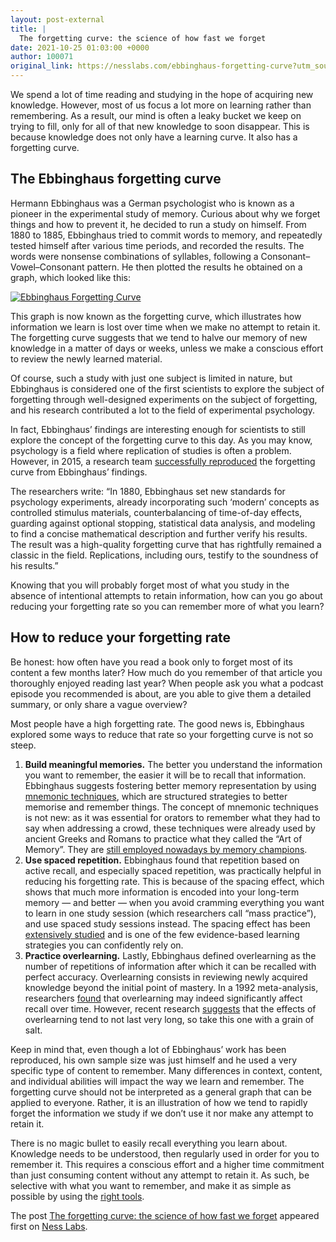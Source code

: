 ```yaml
---
layout: post-external
title: |
  The forgetting curve: the science of how fast we forget
date: 2021-10-25 01:03:00 +0000
author: 100071
original_link: https://nesslabs.com/ebbinghaus-forgetting-curve?utm_source=rss&utm_medium=rss&utm_campaign=ebbinghaus-forgetting-curve
---
```


We spend a lot of time reading and studying in the hope of acquiring new knowledge. However, most of us focus a lot more on learning rather than remembering. As a result, our mind is often a leaky bucket we keep on trying to fill, only for all of that new knowledge to soon disappear. This is because knowledge does not only have a learning curve. It also has a forgetting curve.

## The Ebbinghaus forgetting curve

Hermann Ebbinghaus was a German psychologist who is known as a pioneer in the experimental study of memory. Curious about why we forget things and how to prevent it, he decided to run a study on himself. From 1880 to 1885, Ebbinghaus tried to commit words to memory, and repeatedly tested himself after various time periods, and recorded the results. The words were nonsense combinations of syllables, following a Consonant–Vowel–Consonant pattern. He then plotted the results he obtained on a graph, which looked like this:

[![Ebbinghaus Forgetting Curve](https://nesslabs.com/wp-content/uploads/2021/10/ebbinghaus-forgetting-curve-banner.png)](https://nesslabs.com/wp-content/uploads/2021/10/ebbinghaus-forgetting-curve-banner.png)

This graph is now known as the forgetting curve, which illustrates how information we learn is lost over time when we make no attempt to retain it. The forgetting curve suggests that we tend to halve our memory of new knowledge in a matter of days or weeks, unless we make a conscious effort to review the newly learned material.

Of course, such a study with just one subject is limited in nature, but Ebbinghaus is considered one of the first scientists to explore the subject of forgetting through well-designed experiments on the subject of forgetting, and his research contributed a lot to the field of experimental psychology.

In fact, Ebbinghaus’ findings are interesting enough for scientists to still explore the concept of the forgetting curve to this day. As you may know, psychology is a field where replication of studies is often a problem. However, in 2015, a research team [successfully reproduced](https://www.ncbi.nlm.nih.gov/pmc/articles/PMC4492928/) the forgetting curve from Ebbinghaus’ findings.

The researchers write: “In 1880, Ebbinghaus set new standards for psychology experiments, already incorporating such ‘modern’ concepts as controlled stimulus materials, counterbalancing of time-of-day effects, guarding against optional stopping, statistical data analysis, and modeling to find a concise mathematical description and further verify his results. The result was a high-quality forgetting curve that has rightfully remained a classic in the field. Replications, including ours, testify to the soundness of his results.”

Knowing that you will probably forget most of what you study in the absence of intentional attempts to retain information, how can you go about reducing your forgetting rate so you can remember more of what you learn?

## How to reduce your forgetting rate

Be honest: how often have you read a book only to forget most of its content a few months later? How much do you remember of that article you thoroughly enjoyed reading last year? When people ask you what a podcast episode you recommended is about, are you able to give them a detailed summary, or only share a vague overview?

Most people have a high forgetting rate. The good news is, Ebbinghaus explored some ways to reduce that rate so your forgetting curve is not so steep.

1. **Build meaningful memories.** The better you understand the information you want to remember, the easier it will be to recall that information. Ebbinghaus suggests fostering better memory representation by using [mnemonic techniques](https://nesslabs.com/mnemonics), which are structured strategies to better memorise and remember things. The concept of mnemonic techniques is not new: as it was essential for orators to remember what they had to say when addressing a crowd, these techniques were already used by ancient Greeks and Romans to practice what they called the “Art of Memory”. They are [still employed nowadays by memory champions](https://nesslabs.com/improve-memory).
2. **Use spaced repetition.** Ebbinghaus found that repetition based on active recall, and especially spaced repetition, was practically helpful in reducing his forgetting rate. This is because of the spacing effect, which shows that much more information is encoded into your long-term memory — and better — when you avoid cramming everything you want to learn in one study session (which researchers call “mass practice”), and use spaced study sessions instead. The spacing effect has been [extensively studied](https://nesslabs.com/spaced-repetition) and is one of the few evidence-based learning strategies you can confidently rely on.
3. **Practice overlearning.** Lastly, Ebbinghaus defined overlearning as the number of repetitions of information after which it can be recalled with perfect accuracy. Overlearning consists in reviewing newly acquired knowledge beyond the initial point of mastery. In a 1992 meta-analysis, researchers [found](https://doi.apa.org/doiLanding?doi=10.1037%2F0021-9010.77.5.615) that overlearning may indeed significantly affect recall over time. However, recent research [suggests](https://onlinelibrary.wiley.com/doi/10.1002/acp.1083) that the effects of overlearning tend to not last very long, so take this one with a grain of salt.

Keep in mind that, even though a lot of Ebbinghaus’ work has been reproduced, his own sample size was just himself and he used a very specific type of content to remember. Many differences in context, content, and individual abilities will impact the way we learn and remember. The forgetting curve should not be interpreted as a general graph that can be applied to everyone. Rather, it is an illustration of how we tend to rapidly forget the information we study if we don’t use it nor make any attempt to retain it.

There is no magic bullet to easily recall everything you learn about. Knowledge needs to be understood, then regularly used in order for you to remember it. This requires a conscious effort and a higher time commitment than just consuming content without any attempt to retain it. As such, be selective with what you want to remember, and make it as simple as possible by using the [right tools](https://nesslabs.com/featured-tools).

The post [The forgetting curve: the science of how fast we forget](https://nesslabs.com/ebbinghaus-forgetting-curve) appeared first on [Ness Labs](https://nesslabs.com).
